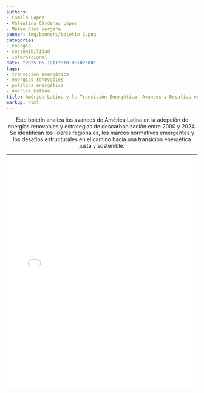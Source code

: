 ```yaml
---
authors:
- Camilo Lopez
- Valentina Cárdenas López
- Mateo Ríos Vergara
banner: img/banners/boletin_2.png
categories:
- energía
- sostenibilidad
- internacional
date: "2025-05-18T17:10:00+02:00"
tags:
- transición energética
- energías renovables
- política energética
- América Latina
title: América Latina y la Transición Energética. Avances y Desafíos en el Siglo XXI
markup: html
---
```


<div style="text-align: center;">

Este boletín analiza los avances de América Latina en la adopción de energías renovables y estrategias de descarbonización entre 2000 y 2024. Se identifican los líderes regionales, los marcos normativos emergentes y los desafíos estructurales en el camino hacia una transición energética justa y sostenible.

</div>

<hr>

<!--more-->

<iframe src="/hugo-universal-theme/files/boletin_1.pdf#zoom=80" width="100%" height="600px" style="border: none;"></iframe>

